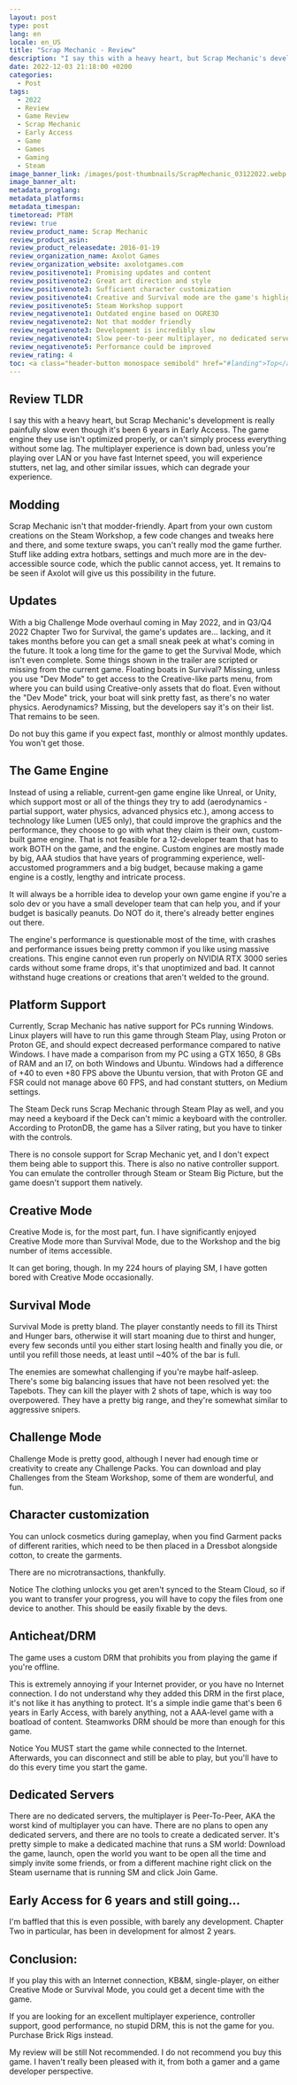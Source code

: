 ```yaml
---
layout: post
type: post
lang: en
locale: en_US
title: "Scrap Mechanic - Review"
description: "I say this with a heavy heart, but Scrap Mechanic's development is really painfully slow even though it's been 6 years in Early Access."
date: 2022-12-03 21:18:00 +0200
categories:
  - Post
tags:
  - 2022
  - Review
  - Game Review
  - Scrap Mechanic
  - Early Access
  - Game
  - Games
  - Gaming
  - Steam
image_banner_link: /images/post-thumbnails/ScrapMechanic_03122022.webp
image_banner_alt: 
metadata_proglang:
metadata_platforms:
metadata_timespan:
timetoread: PT8M
review: true
review_product_name: Scrap Mechanic
review_product_asin: 
review_product_releasedate: 2016-01-19
review_organization_name: Axolot Games
review_organization_website: axolotgames.com
review_positivenote1: Promising updates and content
review_positivenote2: Great art direction and style
review_positivenote3: Sufficient character customization
review_positivenote4: Creative and Survival mode are the game's highlights
review_positivenote5: Steam Workshop support
review_negativenote1: Outdated engine based on OGRE3D
review_negativenote2: Not that modder friendly
review_negativenote3: Development is incredibly slow
review_negativenote4: Slow peer-to-peer multiplayer, no dedicated servers
review_negativenote5: Performance could be improved
review_rating: 4
toc: <a class="header-button monospace semibold" href="#landing">Top</a><br><a class="header-button monospace semibold" href="#review-tldr">Review TLDR</a><br><a class="header-button monospace semibold" href="#modding">Modding</a><br><a class="header-button monospace semibold" href="#updates">Updates</a><br><a class="header-button monospace semibold" href="#the-game-engine">The Game Engine</a><br><a class="header-button monospace semibold" href="#platform-support">Platform Support</a><br><a class="header-button monospace semibold" href="#creative-mode">Creative Mode</a><br><a class="header-button monospace semibold" href="#survival-mode">Survival Mode</a><br><a class="header-button monospace semibold" href="#challenge-mode">Challenge Mode</a><br><a class="header-button monospace semibold" href="#character-customization">Character Customization</a><br><a class="header-button monospace semibold" href="#anticheatdrm">Anticheat/DRM</a><br><a class="header-button monospace semibold" href="#dedicated-servers">Dedicated Servers</a><br><a class="header-button monospace semibold" href="#early-access-for-6-years-and-still-going">Early Access for 6 years and still going...</a><br><a class="header-button monospace semibold" href="#conclusion">Conclusion</a>
---
```


## Review TLDR
I say this with a heavy heart, but Scrap Mechanic's development is really painfully slow even though it's been 6 years in Early Access. The game engine they use isn't optimized properly, or can't simply process everything without some lag. The multiplayer experience is down bad, unless you're playing over LAN or you have fast Internet speed, you will experience stutters, net lag, and other similar issues, which can degrade your experience.

## Modding
Scrap Mechanic isn't that modder-friendly. Apart from your own custom creations on the Steam Workshop, a few code changes and tweaks here and there, and some texture swaps, you can't really mod the game further. Stuff like adding extra hotbars, settings and much more are in the dev-accessible source code, which the public cannot access, yet. It remains to be seen if Axolot will give us this possibility in the future.

## Updates
With a big Challenge Mode overhaul coming in May 2022, and in Q3/Q4 2022 Chapter Two for Survival, the game's updates are... lacking, and it takes months before you can get a small sneak peek at what's coming in the future. It took a long time for the game to get the Survival Mode, which isn't even complete. Some things shown in the trailer are scripted or missing from the current game. Floating boats in Survival? Missing, unless you use "Dev Mode" to get access to the Creative-like parts menu, from where you can build using Creative-only assets that do float. Even without the "Dev Mode" trick, your boat will sink pretty fast, as there's no water physics. Aerodynamics? Missing, but the developers say it's on their list. That remains to be seen.

Do not buy this game if you expect fast, monthly or almost monthly updates. You won't get those.

## The Game Engine
Instead of using a reliable, current-gen game engine like Unreal, or Unity, which support most or all of the things they try to add (aerodynamics - partial support, water physics, advanced physics etc.), among access to technology like Lumen (UE5 only), that could improve the graphics and the performance, they choose to go with what they claim is their own, custom-built game engine. That is not feasible for a 12-developer team that has to work BOTH on the game, and the engine. Custom engines are mostly made by big, AAA studios that have years of programming experience, well-accustomed programmers and a big budget, because making a game engine is a costly, lengthy and intricate process.

It will always be a horrible idea to develop your own game engine if you're a solo dev or you have a small developer team that can help you, and if your budget is basically peanuts. Do NOT do it, there's already better engines out there.

The engine's performance is questionable most of the time, with crashes and performance issues being pretty common if you like using massive creations. This engine cannot even run properly on NVIDIA RTX 3000 series cards without some frame drops, it's that unoptimized and bad. It cannot withstand huge creations or creations that aren't welded to the ground.

## Platform Support
Currently, Scrap Mechanic has native support for PCs running Windows. Linux players will have to run this game through Steam Play, using Proton or Proton GE, and should expect decreased performance compared to native Windows. I have made a comparison from my PC using a GTX 1650, 8 GBs of RAM and an I7, on both Windows and Ubuntu. Windows had a difference of +40 to even +80 FPS above the Ubuntu version, that with Proton GE and FSR could not manage above 60 FPS, and had constant stutters, on Medium settings.

The Steam Deck runs Scrap Mechanic through Steam Play as well, and you may need a keyboard if the Deck can't mimic a keyboard with the controller. According to ProtonDB, the game has a Silver rating, but you have to tinker with the controls.

There is no console support for Scrap Mechanic yet, and I don't expect them being able to support this. There is also no native controller support. You can emulate the controller through Steam or Steam Big Picture, but the game doesn't support them natively.

## Creative Mode
Creative Mode is, for the most part, fun. I have significantly enjoyed Creative Mode more than Survival Mode, due to the Workshop and the big number of items accessible.

It can get boring, though. In my 224 hours of playing SM, I have gotten bored with Creative Mode occasionally.

## Survival Mode
Survival Mode is pretty bland. The player constantly needs to fill its Thirst and Hunger bars, otherwise it will start moaning due to thirst and hunger, every few seconds until you either start losing health and finally you die, or until you refill those needs, at least until ~40% of the bar is full.

The enemies are somewhat challenging if you're maybe half-asleep. There's some big balancing issues that have not been resolved yet: the Tapebots. They can kill the player with 2 shots of tape, which is way too overpowered. They have a pretty big range, and they're somewhat similar to aggressive snipers.

## Challenge Mode
Challenge Mode is pretty good, although I never had enough time or creativity to create any Challenge Packs. You can download and play Challenges from the Steam Workshop, some of them are wonderful, and fun.

## Character customization
You can unlock cosmetics during gameplay, when you find Garment packs of different rarities, which need to be then placed in a Dressbot alongside cotton, to create the garments.

There are no microtransactions, thankfully.

Notice The clothing unlocks you get aren't synced to the Steam Cloud, so if you want to transfer your progress, you will have to copy the files from one device to another. This should be easily fixable by the devs.

## Anticheat/DRM
The game uses a custom DRM that prohibits you from playing the game if you're offline.

This is extremely annoying if your Internet provider, or you have no Internet connection. I do not understand why they added this DRM in the first place, it's not like it has anything to protect. It's a simple indie game that's been 6 years in Early Access, with barely anything, not a AAA-level game with a boatload of content. Steamworks DRM should be more than enough for this game.

Notice You MUST start the game while connected to the Internet. Afterwards, you can disconnect and still be able to play, but you'll have to do this every time you start the game.

## Dedicated Servers
There are no dedicated servers, the multiplayer is Peer-To-Peer, AKA the worst kind of multiplayer you can have. There are no plans to open any dedicated servers, and there are no tools to create a dedicated server. It's pretty simple to make a dedicated machine that runs a SM world: Download the game, launch, open the world you want to be open all the time and simply invite some friends, or from a different machine right click on the Steam username that is running SM and click Join Game.

## Early Access for 6 years and still going...
I'm baffled that this is even possible, with barely any development. Chapter Two in particular, has been in development for almost 2 years.

## Conclusion:
If you play this with an Internet connection, KB&M, single-player, on either Creative Mode or Survival Mode, you could get a decent time with the game.

If you are looking for an excellent multiplayer experience, controller support, good performance, no stupid DRM, this is not the game for you. Purchase Brick Rigs instead.

My review will be still Not recommended. I do not recommend you buy this game. I haven't really been pleased with it, from both a gamer and a game developer perspective. 
